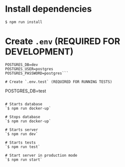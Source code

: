 # Install dependencies
`$ npm run install`

# Create `.env` (REQUIRED FOR DEVELOPMENT)
```
POSTGRES_DB=dev
POSTGRES_USER=postgres
POSTGRES_PASSWORD=postgres```

# Create `.env.test` (REQUIRED FOR RUNNING TESTS)
```
POSTGRES_DB=test
```

# Starts database
`$ npm run docker-up`

# Stops database
`$ npm run docker-up`

# Starts server
`$ npm run dev`

# Starts tests
`$ npm run test`

# Start server in production mode
`$ npm run start`
